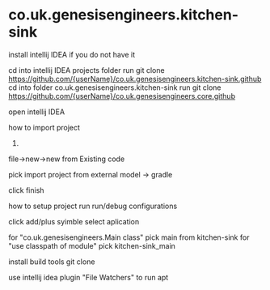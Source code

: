 # co.uk.genesisengineers.kitchen-sink

install intellij IDEA if you do  not have it

cd into intellij IDEA projects folder
run
git clone https://github.com/{userName}/co.uk.genesisengineers.kitchen-sink.github
cd into folder co.uk.genesisengineers.kitchen-sink
run
git clone https://github.com/{userName}/co.uk.genesisengineers.core.github

open intellij IDEA 

how to import project

1)
file->new->new from Existing code

pick
import project from external model -> gradle

click finish


how to setup project run
run/debug configurations

click add/plus syimble
select aplication

for "co.uk.genesisengineers.Main class" pick main from kitchen-sink
for "use classpath of module" pick kitchen-sink_main


install build tools
git clone 

use intellij idea plugin "File Watchers" to run apt  